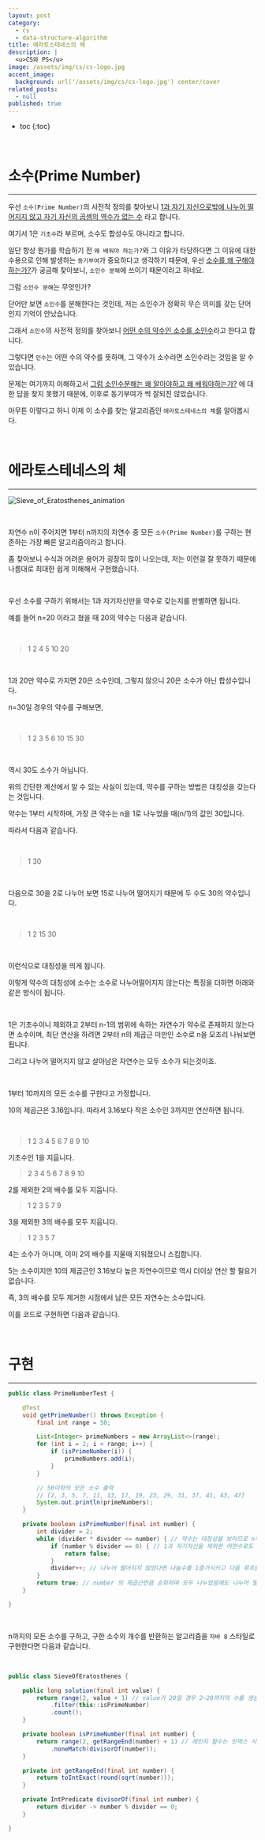```yaml
---
layout: post
category:
  - cs
  - data-structure-algorithm
title: 에라토스테네스의 체
description: |
  <u>CS와 PS</u>  
image: /assets/img/cs/cs-logo.jpg
accent_image:
  background: url('/assets/img/cs/cs-logo.jpg') center/cover
related_posts:
  - null
published: true
---
```


* toc
{:toc}

<br />

# 소수(Prime Number)

---

우선 `소수(Prime Number)`의 사전적 정의를 찾아보니 <u>1과 자기 자신으로밖에 나누어 떨어지지 않고 자기 자신의 곱셈의 역수가 없는 수</u> 라고 합니다.

여기서 1은 `기초수`라 부르며, 소수도 합성수도 아니라고 합니다.

일단 항상 뭔가를 학습하기 전 `왜 배워야 하는가?`와 그 이유가 타당하다면 그 이유에 대한 수용으로 인해 발생하는 `동기부여`가 중요하다고 생각하기 때문에, 우선 <u>소수를 왜 구해야 하는가?</u>가 궁금해 찾아보니, `소인수 분해`에 쓰이기 때문이라고 하네요.

그럼 `소인수 분해`는 무엇인가?

단어만 보면 `소인수`를 분해한다는 것인데, 저는 소인수가 정확히 무슨 의미를 갖는 단어인지 기억이 안났습니다.

그래서 `소인수`의 사전적 정의를 찾아보니 <u>어떤 수의 약수인 소수를 소인수</u>라고 한다고 합니다.

그렇다면 `인수`는 어떤 수의 약수를 뜻하며, 그 약수가 소수라면 소인수라는 것임을 알 수 있습니다.

문제는 여기까지 이해하고서 <u>그럼 소인수분해는 왜 알아야하고 왜 배워야하는가?</u> 에 대한 답을 찾지 못했기 때문에, 이후로 동기부여가 썩 잘되진 않았습니다.

아무튼 이렇다고 하니 이제 이 소수를 찾는 알고리즘인 `에라토스테네스의 체`를 알아봅시다.

<br />

# 에라토스테네스의 체

---

![Sieve_of_Eratosthenes_animation](https://user-images.githubusercontent.com/71188307/137669257-76612cc8-b9e9-4ef3-adec-ced17067f6d8.gif)

<br />

자연수 n이 주어지면 1부터 n까지의 자연수 중 모든 `소수(Prime Number)`를 구하는 현존하는 가장 빠른 알고리즘이라고 합니다.

좀 찾아보니 수식과 어려운 용어가 굉장히 많이 나오는데, 저는 이런걸 잘 못하기 때문에 나름대로 최대한 쉽게 이해해서 구현했습니다.

<br />

우선 소수를 구하기 위해서는 1과 자기자신만을 약수로 갖는지를 판별하면 됩니다.

예를 들어 n=20 이라고 쳤을 때 20의 약수는 다음과 같습니다.

<br />

> 1 2 4 5 10 20

<br />

1과 20만 약수로 가지면 20은 소수인데, 그렇지 않으니 20은 소수가 아닌 합성수입니다.

n=30일 경우의 약수를 구해보면,

<br />

> 1 2 3 5 6 10 15 30

<br />

역시 30도 소수가 아닙니다.

위의 간단한 계산에서 알 수 있는 사실이 있는데, 약수를 구하는 방법은 대칭성을 갖는다는 것입니다.

약수는 1부터 시작하며, 가장 큰 약수는 n을 1로 나누었을 때(n/1)의 값인 30입니다.

따라서 다음과 같습니다.

<br />

> 1                 30

<br />

다음으로 30을 2로 나누어 보면 15로 나누어 떨어지기 때문에 두 수도 30의 약수입니다.

<br />

> 1 2            15 30

<br />

이런식으로 대칭성을 띄게 됩니다.

이렇게 약수의 대칭성에 소수는 소수로 나누어떨어지지 않는다는 특징을 더하면 아래와 같은 방식이 됩니다.

<br />

1은 기초수이니 제외하고 2부터 n-1의 범위에 속하는 자연수가 약수로 존재하지 않는다면 소수이며, 최단 연산을 하려면 2부터 n의 제곱근 미만인 소수로 n을 모조리 나눠보면 됩니다.

그리고 나누어 떨어지지 않고 살아남은 자연수는 모두 소수가 되는것이죠.

<br />

1부터 10까지의 모든 소수를 구한다고 가정합니다.

10의 제곱근은 3.16입니다. 따라서 3.16보다 작은 소수인 3까지만 연산하면 됩니다.

<br />

> 1 2 3 4 5 6 7 8 9 10

기초수인 1을 지웁니다.

> 2 3 4 5 6 7 8 9 10

2를 제외한 2의 배수를 모두 지웁니다.

> 1 2 3 5 7 9

3을 제외한 3의 배수를 모두 지웁니다.

> 1 2 3 5 7

4는 소수가 아니며, 이미 2의 배수를 지울때 지워졌으니 스킵합니다.

5는 소수이지만 10의 제곱근인 3.16보다 높은 자연수이므로 역시 더이상 연산 할 필요가 없습니다.

즉, 3의 배수를 모두 제거한 시점에서 남은 모든 자연수는 소수입니다.

이를 코드로 구현하면 다음과 같습니다.

<br />

# 구현

---

```java
public class PrimeNumberTest {

    @Test
    void getPrimeNumber() throws Exception {
        final int range = 50;

        List<Integer> primeNumbers = new ArrayList<>(range);
        for (int i = 2; i < range; i++) {
            if (isPrimeNumber(i)) {
                primeNumbers.add(i);
            }
        }

        // 50이하의 모든 소수 출력
        // [2, 3, 5, 7, 11, 13, 17, 19, 23, 29, 31, 37, 41, 43, 47]
        System.out.println(primeNumbers);
    }

    private boolean isPrimeNumber(final int number) {
        int divider = 2;
        while (divider * divider <= number) { // 약수는 대칭성을 보이므로 n의 제곱근만큼 순회하면 모든 약수를 판별할 수 있다
            if (number % divider == 0) { // 1과 자기자신을 제외한 어떤수로도 나누어 떨어지기만 하면 소수가 아님
                return false;
            }
            divider++; // 나누어 떨어지지 않았다면 나눔수를 1증가시키고 다음 루프를 시작한다
        }
        return true; // number 의 제곱근만큼 순회하며 모두 나누었음에도 나누어 떨어지지 않았다면 소수이다
    }

}
```

<br />

n까지의 모든 소수를 구하고, 구한 소수의 개수를 반환하는 알고리즘을 `자바 8` 스타일로 구현한다면 다음과 같습니다.

<br />

```java
public class SieveOfEratosthenes {

    public long solution(final int value) {
        return range(2, value + 1) // value가 20일 경우 2~20까지의 수를 생성해야하는데, 레인지 함수는 인덱스 시작이 0부터이므로 +1 연산을 해준다.
            .filter(this::isPrimeNumber)
            .count();
    }

    private boolean isPrimeNumber(final int number) {
        return range(2, getRangeEnd(number) + 1) // 레인지 함수는 인덱스 시작이 0부터이므로 +1 연산을 해준다.
            .noneMatch(divisorOf(number));
    }

    private int getRangeEnd(final int number) {
        return toIntExact(round(sqrt(number)));
    }

    private IntPredicate divisorOf(final int number) {
        return divider -> number % divider == 0;
    }

}
```

<br />
